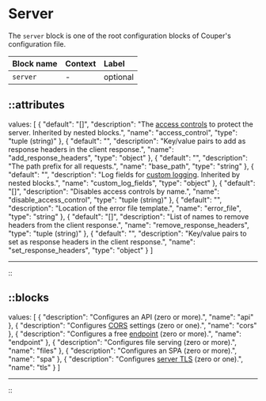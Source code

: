 # Server

The `server` block is one of the root configuration blocks of Couper's configuration file.

| Block name | Context | Label    |
|:-----------|:--------|:---------|
| `server`   | -       | optional |

::attributes
---
values: [
  {
    "default": "[]",
    "description": "The [access controls](../access-control) to protect the server. Inherited by nested blocks.",
    "name": "access_control",
    "type": "tuple (string)"
  },
  {
    "default": "",
    "description": "Key/value pairs to add as response headers in the client response.",
    "name": "add_response_headers",
    "type": "object"
  },
  {
    "default": "",
    "description": "The path prefix for all requests.",
    "name": "base_path",
    "type": "string"
  },
  {
    "default": "",
    "description": "Log fields for [custom logging](/observation/logging#custom-logging). Inherited by nested blocks.",
    "name": "custom_log_fields",
    "type": "object"
  },
  {
    "default": "[]",
    "description": "Disables access controls by name.",
    "name": "disable_access_control",
    "type": "tuple (string)"
  },
  {
    "default": "",
    "description": "Location of the error file template.",
    "name": "error_file",
    "type": "string"
  },
  {
    "default": "[]",
    "description": "List of names to remove headers from the client response.",
    "name": "remove_response_headers",
    "type": "tuple (string)"
  },
  {
    "default": "",
    "description": "Key/value pairs to set as response headers in the client response.",
    "name": "set_response_headers",
    "type": "object"
  }
]

---
::

::blocks
---
values: [
  {
    "description": "Configures an API (zero or more).",
    "name": "api"
  },
  {
    "description": "Configures [CORS](/configuration/block/cors) settings (zero or one).",
    "name": "cors"
  },
  {
    "description": "Configures a free [endpoint](/configuration/block/endpoint) (zero or more).",
    "name": "endpoint"
  },
  {
    "description": "Configures file serving (zero or more).",
    "name": "files"
  },
  {
    "description": "Configures an SPA (zero or more).",
    "name": "spa"
  },
  {
    "description": "Configures [server TLS](/configuration/block/server_tls) (zero or one).",
    "name": "tls"
  }
]

---
::
